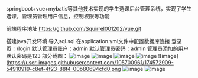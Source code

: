 springboot+vue+mybatis等其他技术实现的学生选课后台管理系统，实现了学生选课，管理员管理用户信息，控制权限等功能

前端程序地址 https://github.com/Squirrel001202/vue.git

搭建java开发环境
导入sql.sql
在application.yml文件中配置数据库连接
登录页：/login
默认管理员账户：admin
默认管理员密码：admin
管理员添加的用户默认密码是123
部分截图：
![image](https://user-images.githubusercontent.com/105700961/174572584-bb741063-e9fc-46b5-b70e-299c90bb4d47.png)
![image](https://user-images.githubusercontent.com/105700961/174572856-1425f366-7203-4fc5-9c85-2078fd30b6c2.png)
![image](https://user-images.githubusercontent.com/105700961/174572885-3c0426e7-8007-490f-bd96-d60bdbcc7c7d.png)
![image](https://user-images.githubusercontent.com/105700961/174572910-ca169eb4-269c-442e-a48f-83c1097ddf3e.png)
![image](https://user-images.githubusercontent.com/105700961/174572909-54910919-c8ef-4f23-88f4-00b80694cfd0.png
![image](https://user-images.githubusercontent.com/105700961/174572984-fc328889-aba6-48b6-aaf8-20a896238689.png)
![image](https://user-images.githubusercontent.com/105700961/174573016-779386c0-bc59-48d1-a735-c24f68ccad86.png)

